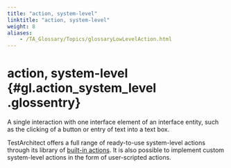 ```yaml
--- 
title: "action, system-level"
linktitle: "action, system-level"
weight: 8
aliases: 
    - /TA_Glossary/Topics/glossaryLowLevelAction.html
---
```

# action, system-level {#gl.action_system_level .glossentry}

A single interaction with one interface element of an interface entity, such as the clicking of a button or entry of text into a text box.

TestArchitect offers a full range of ready-to-use system-level actions through its library of [built-in actions](../../TA_Automation/Topics/bia_Built_in_actions.html). It is also possible to implement custom system-level actions in the form of user-scripted actions.

